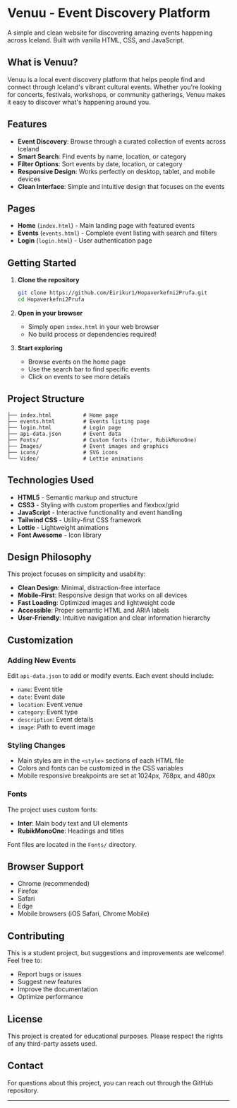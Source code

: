 # Venuu - Event Discovery Platform

A simple and clean website for discovering amazing events happening across Iceland. Built with vanilla HTML, CSS, and JavaScript.

## What is Venuu?

Venuu is a local event discovery platform that helps people find and connect through Iceland's vibrant cultural events. Whether you're looking for concerts, festivals, workshops, or community gatherings, Venuu makes it easy to discover what's happening around you.

## Features

- **Event Discovery**: Browse through a curated collection of events across Iceland
- **Smart Search**: Find events by name, location, or category
- **Filter Options**: Sort events by date, location, or category
- **Responsive Design**: Works perfectly on desktop, tablet, and mobile devices
- **Clean Interface**: Simple and intuitive design that focuses on the events

## Pages

- **Home** (`index.html`) - Main landing page with featured events
- **Events** (`events.html`) - Complete event listing with search and filters
- **Login** (`login.html`) - User authentication page

## Getting Started

1. **Clone the repository**

   ```bash
   git clone https://github.com/Eirikur1/Hopaverkefni2Prufa.git
   cd Hopaverkefni2Prufa
   ```

2. **Open in your browser**

   - Simply open `index.html` in your web browser
   - No build process or dependencies required!

3. **Start exploring**
   - Browse events on the home page
   - Use the search bar to find specific events
   - Click on events to see more details

## Project Structure

```
├── index.html          # Home page
├── events.html         # Events listing page
├── login.html          # Login page
├── api-data.json       # Event data
├── Fonts/              # Custom fonts (Inter, RubikMonoOne)
├── Images/             # Event images and graphics
├── icons/              # SVG icons
└── Video/              # Lottie animations
```

## Technologies Used

- **HTML5** - Semantic markup and structure
- **CSS3** - Styling with custom properties and flexbox/grid
- **JavaScript** - Interactive functionality and event handling
- **Tailwind CSS** - Utility-first CSS framework
- **Lottie** - Lightweight animations
- **Font Awesome** - Icon library

## Design Philosophy

This project focuses on simplicity and usability:

- **Clean Design**: Minimal, distraction-free interface
- **Mobile-First**: Responsive design that works on all devices
- **Fast Loading**: Optimized images and lightweight code
- **Accessible**: Proper semantic HTML and ARIA labels
- **User-Friendly**: Intuitive navigation and clear information hierarchy

## Customization

### Adding New Events

Edit `api-data.json` to add or modify events. Each event should include:

- `name`: Event title
- `date`: Event date
- `location`: Event venue
- `category`: Event type
- `description`: Event details
- `image`: Path to event image

### Styling Changes

- Main styles are in the `<style>` sections of each HTML file
- Colors and fonts can be customized in the CSS variables
- Mobile responsive breakpoints are set at 1024px, 768px, and 480px

### Fonts

The project uses custom fonts:

- **Inter**: Main body text and UI elements
- **RubikMonoOne**: Headings and titles

Font files are located in the `Fonts/` directory.

## Browser Support

- Chrome (recommended)
- Firefox
- Safari
- Edge
- Mobile browsers (iOS Safari, Chrome Mobile)

## Contributing

This is a student project, but suggestions and improvements are welcome! Feel free to:

- Report bugs or issues
- Suggest new features
- Improve the documentation
- Optimize performance

## License

This project is created for educational purposes. Please respect the rights of any third-party assets used.

## Contact

For questions about this project, you can reach out through the GitHub repository.

---
